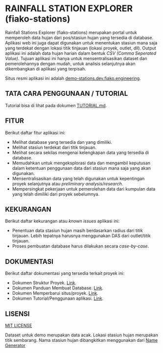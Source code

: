 # RAINFALL STATION EXPLORER (fiako-stations)

Rainfall Stations Explorer (fiako-stations) merupakan portal untuk memperoleh data hujan dari pos/stasiun hujan yang tersedia di database. Aplikasi web ini juga dapat digunakan untuk menentukan stasiun mana saja yang terdekat dengan lokasi titik tinjauan (lokasi proyek, outlet, dll). Output aplikasi ini adalah data hujan harian dalam bentuk _CSV (Comma Seperated Value)_. Tujuan aplikasi ini hanya untuk mensentralisasikan dataset dan pemerolehannya dengan mudah, untuk analisis selanjutnya akan dikembangkan di aplikasi yang terpisah. 

Situs resmi aplikasi ini adalah [demo-stations.dev.fiako.engineering](http://demo-stations.dev.fiako.engineering).

## TATA CARA PENGGUNAAN / TUTORIAL

Tutorial bisa di lihat pada dokumen [TUTORIAL.md](./docs/TUTORIAL.md).

## FITUR

Berikut daftar fitur aplikasi ini:

- Melihat database yang tersedia dan yang dimiliki.
- Melihat stasiun terdekat dari titik tinjauan.
- Melihat secara sekilas mengenai kelengkapan data yang tersedia di database.
- Memudahkan untuk mengeksplorasi data dan mengambil keputusan dalam ketentuan penggunaan data dari stasiun mana saja yang akan digunakan.
- Mensentralisasikan data yang telah digunakan untuk kepentingan proyek selanjutnya atau _preliminary analysis/research_.
- Mempersingkat pekerjaan untuk pemerolehan data dari kumpulan data yang telah dimiliki dari proyek sebelumnya. 

## KEKURANGAN

Berikut daftar kekurangan atau _known issues_ aplikasi ini:

- Penentuan data stasiun hujan masih berdasarkan radius dari titik tinjauan. Lebih tepatnya harusnya menggunakan DAS dari outlet/titik tinjauan. 
- Proses pembuatan database harus dilakukan secara _case-by-case_. 

## DOKUMENTASI

Berikut daftar dokumentasi yang tersedia terkait proyek ini:

- Dokumen Struktur Proyek. [Link](./docs/project_structure.md).
- Dokumen Panduan Membuat Database. [Link](./docs/create_database.md).
- Dokumen Memperbarui situs/proyek. [Link](./docs/update_project.md).
- Dokumen Tutorial/Penggunaan aplikasi. [Link](./docs/TUTORIAL.md).

## LISENSI

[MIT LICENSE](./LICENSE)

Dataset untuk demo merupakan data acak. Lokasi stasiun hujan merupakan titik sembarang. Nama stasiun hujan dibangkitkan menggunakan dari [Name Generator](https://www.name-generator.org.uk/)
